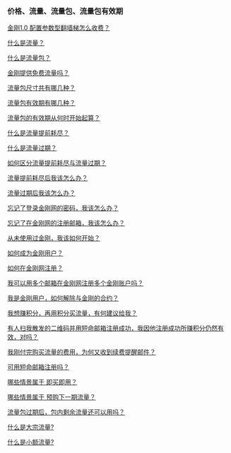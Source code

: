 ### 价格、流量、流量包、流量包有效期

[金刚1.0 配置参数型翻墙梯怎么收费？](https://a2zitpro.github.io/web/价格表)

[什么是流量？](https://a2zitpro.github.io/web/流量)

[什么是流量包？](https://a2zitpro.github.io/web/流量包)

[金刚提供免费流量吗？](https://a2zitpro.github.io/web/免费流量)

[流量包尺寸共有哪几种？](https://a2zitpro.github.io/web/size)

[流量包有效期有哪几种？](https://a2zitpro.github.io/web/流量包有效期)

[流量包的有效期从何时开始起算？](https://a2zitpro.github.io/web/流量包的有效期从何时开始起算)

[什么是流量提前耗尽？](https://a2zitpro.github.io/web/流量提前耗尽)

[什么是流量过期？](https://a2zitpro.github.io/web/流量过期)

[如何区分流量提前耗尽与流量过期？]()

[流量提前耗尽后我该怎么办？]()

[流量过期后我该怎么办？]()

[忘记了登录金刚网的密码，我该怎么办？](https://a2zitpro.github.io/web/忘记密码)

[忘记了在金刚网的注册邮箱，我该怎么办？]()

[从未使用过金刚，我该如何开始？]()

[如何成为金刚用户？]()

[如何在金刚网注册？]()

[我可以用多个邮箱在金刚网注册多个金刚账户吗？](https://a2zitpro.github.io/web/多邮箱注册)

[我是金刚用户，如何解除与金刚的合约？]()

[我想赚积分，再用积分买流量，有何建议给我？]()

[有人扫我散发的二维码并用短命邮箱注册成功，我因他注册成功所赚积分仍然有效，对吗？](https://a2zitpro.github.io/web/短命邮箱注册之奖励积分)

[我刚付完购买流量的费用，为何又收到续费提醒邮件？](https://a2zitpro.github.io/web/)

[可用短命邮箱注册吗？](https://a2zitpro.github.io/web/短命邮箱注册)

[]()

[]()

[]()

[]()


[]()

[]()

[]()

[]()

[]()

[]()

[]()

[]()

[]()

[]()

[]()

[]()

[]()

[]()

[]()

[]()

[]()

[]()

[]()

[]()


[]()

[]()

[]()

[]()

[]()

[]()

[]()

[]()

[]()

[]()

[]()

[]()


[哪些情景属于 即买即用？](https://a2zitpro.github.io/web/哪些情景属于即买即用)

[哪些情景属于 预购下一期流量？](https://a2zitpro.github.io/web/哪些情景属于预购下一期流量)

[流量包过期后，包内剩余流量还可以用吗？](https://a2zitpro.github.io/web/流量包过期后剩余流量还可以用吗)

[什么是大宗流量?](https://a2zitpro.github.io/web/大宗流量)

[什么是小额流量?](https://a2zitpro.github.io/web/小额流量)

